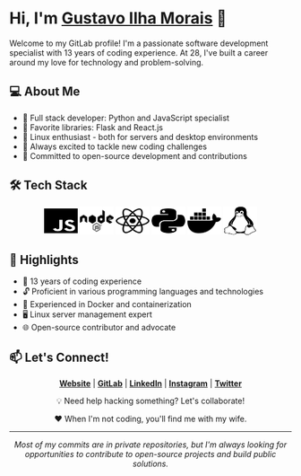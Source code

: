 # Hi, I'm [Gustavo Ilha Morais](https://www.gustavoilhamorais.dev.br) 👋

Welcome to my GitLab profile! I'm a passionate software development specialist with 13 years of coding experience. At 28, I've built a career around my love for technology and problem-solving.

## 💻 About Me

- 🚀 Full stack developer: Python and JavaScript specialist
- 🌟 Favorite libraries: Flask and React.js
- 🐧 Linux enthusiast - both for servers and desktop environments
- 🔧 Always excited to tackle new coding challenges
- 🌈 Committed to open-source development and contributions

## 🛠 Tech Stack

<div align="center">
  <img src="assets/fontawesome-free-6.2.0-web/svgs/brands/js.svg" alt="JavaScript" width="60" height="50">
  <img src="assets/fontawesome-free-6.2.0-web/svgs/brands/node.svg" alt="Node.js" width="60" height="50">
  <img src="assets/fontawesome-free-6.2.0-web/svgs/brands/react.svg" alt="React.js" width="60" height="50">
  <img src="assets/fontawesome-free-6.2.0-web/svgs/brands/python.svg" alt="Python" width="60" height="50">
  <img src="assets/fontawesome-free-6.2.0-web/svgs/brands/docker.svg" alt="Docker" width="60" height="50">
  <img src="assets/fontawesome-free-6.2.0-web/svgs/brands/linux.svg" alt="Linux" width="60" height="50">
</div>

## 🌟 Highlights

- 💼 13 years of coding experience
- 🔓 Proficient in various programming languages and technologies
- 🐳 Experienced in Docker and containerization
- 🖥️ Linux server management expert
- 🌐 Open-source contributor and advocate

## 📫 Let's Connect!

<p align="center">
  <a href="https://gustavoilhamorais.dev.br"><strong>Website</strong></a> |
  <a href="https://gitlab.com/gustavoilhamorais"><strong>GitLab</strong></a> |
  <a href="https://www.linkedin.com/in/gustavo-ilha-morais-283b19161"><strong>LinkedIn</strong></a> |
  <a href="https://instagram.com/gustavoilhamorais"><strong>Instagram</strong></a> |
  <a href="https://twitter.com/ilhamorais"><strong>Twitter</strong></a>
</p>

<p align="center">💡 Need help hacking something? Let's collaborate!</p>

<p align="center">❤️ When I'm not coding, you'll find me with my wife.</p>

---

<p align="center"><i>Most of my commits are in private repositories, but I'm always looking for opportunities to contribute to open-source projects and build public solutions.</i></p>
